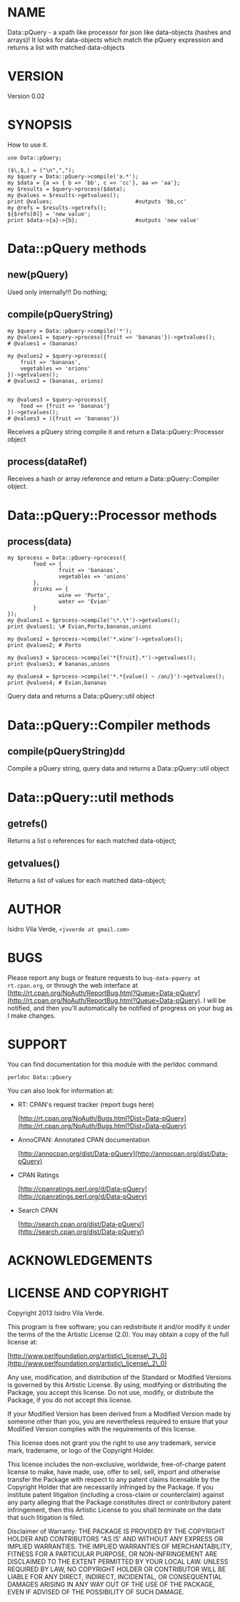 # NAME

Data::pQuery - a xpath like processor for json like data-objects (hashes and arrays)! 
It looks for data-objects which match the pQuery expression and returns a list
with matched data-objects  

# VERSION

Version 0.02

# SYNOPSIS

How to use it.

	use Data::pQuery;

	($\,$,) = ("\n",",");
	my $query = Data::pQuery->compile('a.*');
	my $data = {a => { b => 'bb', c => 'cc'}, aa => 'aa'};
	my $results = $query->process($data);
	my @values = $results->getvalues();
	print @values;                          #outputs 'bb,cc'
	my @refs = $results->getrefs();
	${$refs[0]} = 'new value';
	print $data->{a}->{b};                  #outputs 'new value'





# Data::pQuery methods



## new(pQuery)

Used only internally!!! Do nothing;

## compile(pQueryString)

	my $query = Data::pQuery->compile('*');
	my @values1 = $query->process({fruit => 'bananas'})->getvalues();
	# @values1 = (bananas)

	my @values2 = $query->process({
		fruit => 'bananas', 
		vegetables => 'orions'
	})->getvalues();
	# @values2 = (bananas, orions)
	

	my @values3 = $query->process({
		food => {fruit => 'bananas'}
	})->getvalues();
	# @values3 = ({fruit => 'bananas'})

Receives a pQuery string compile it and return a Data::pQuery::Processor object

## process(dataRef)
Receives a hash or array reference and return a Data::pQuery::Compiler object. 



# Data::pQuery::Processor methods

## process(data)
	my $process = Data::pQuery->process({
	        food => {
	                fruit => 'bananas',
	                vegetables => 'unions'
	        },
	        drinks => {
	                wine => 'Porto',
	                water => 'Evian'
	        }
	});
	my @values1 = $process->compile('\*.\*')->getvalues();
	print @values1; \# Evian,Porto,bananas,unions

	my @values2 = $process->compile('*.wine')->getvalues();
	print @values2; # Porto

	my @values3 = $process->compile('*{fruit}.*')->getvalues();
	print @values3; # bananas,unions

	my @values4 = $process->compile('*.*{value() ~ /an/}')->getvalues();
	print @values4; # Evian,bananas
	

Query data and returns a Data::pQuery::util object



# Data::pQuery::Compiler methods

## compile(pQueryString)dd
Compile a pQuery string, query data and returns a Data::pQuery::util object



# Data::pQuery::util methods

## getrefs()
Returns a list o references for each matched data-object;

## getvalues()
Returns a list of values for each matched data-object;

# AUTHOR

Isidro Vila Verde, `<jvverde at gmail.com>`

# BUGS

Please report any bugs or feature requests to `bug-data-pquery at rt.cpan.org`, or through
the web interface at [http://rt.cpan.org/NoAuth/ReportBug.html?Queue=Data-pQuery](http://rt.cpan.org/NoAuth/ReportBug.html?Queue=Data-pQuery).  I will be notified, and then you'll
automatically be notified of progress on your bug as I make changes.



# SUPPORT

You can find documentation for this module with the perldoc command.

    perldoc Data::pQuery



You can also look for information at:

- RT: CPAN's request tracker (report bugs here)

    [http://rt.cpan.org/NoAuth/Bugs.html?Dist=Data-pQuery](http://rt.cpan.org/NoAuth/Bugs.html?Dist=Data-pQuery)

- AnnoCPAN: Annotated CPAN documentation

    [http://annocpan.org/dist/Data-pQuery](http://annocpan.org/dist/Data-pQuery)

- CPAN Ratings

    [http://cpanratings.perl.org/d/Data-pQuery](http://cpanratings.perl.org/d/Data-pQuery)

- Search CPAN

    [http://search.cpan.org/dist/Data-pQuery/](http://search.cpan.org/dist/Data-pQuery/)



# ACKNOWLEDGEMENTS



# LICENSE AND COPYRIGHT

Copyright 2013 Isidro Vila Verde.

This program is free software; you can redistribute it and/or modify it
under the terms of the the Artistic License (2.0). You may obtain a
copy of the full license at:

[http://www.perlfoundation.org/artistic\_license\_2\_0](http://www.perlfoundation.org/artistic\_license\_2\_0)

Any use, modification, and distribution of the Standard or Modified
Versions is governed by this Artistic License. By using, modifying or
distributing the Package, you accept this license. Do not use, modify,
or distribute the Package, if you do not accept this license.

If your Modified Version has been derived from a Modified Version made
by someone other than you, you are nevertheless required to ensure that
your Modified Version complies with the requirements of this license.

This license does not grant you the right to use any trademark, service
mark, tradename, or logo of the Copyright Holder.

This license includes the non-exclusive, worldwide, free-of-charge
patent license to make, have made, use, offer to sell, sell, import and
otherwise transfer the Package with respect to any patent claims
licensable by the Copyright Holder that are necessarily infringed by the
Package. If you institute patent litigation (including a cross-claim or
counterclaim) against any party alleging that the Package constitutes
direct or contributory patent infringement, then this Artistic License
to you shall terminate on the date that such litigation is filed.

Disclaimer of Warranty: THE PACKAGE IS PROVIDED BY THE COPYRIGHT HOLDER
AND CONTRIBUTORS "AS IS' AND WITHOUT ANY EXPRESS OR IMPLIED WARRANTIES.
THE IMPLIED WARRANTIES OF MERCHANTABILITY, FITNESS FOR A PARTICULAR
PURPOSE, OR NON-INFRINGEMENT ARE DISCLAIMED TO THE EXTENT PERMITTED BY
YOUR LOCAL LAW. UNLESS REQUIRED BY LAW, NO COPYRIGHT HOLDER OR
CONTRIBUTOR WILL BE LIABLE FOR ANY DIRECT, INDIRECT, INCIDENTAL, OR
CONSEQUENTIAL DAMAGES ARISING IN ANY WAY OUT OF THE USE OF THE PACKAGE,
EVEN IF ADVISED OF THE POSSIBILITY OF SUCH DAMAGE.


